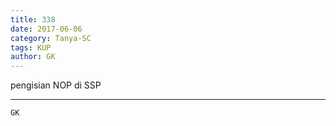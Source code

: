 ```yaml
---
title: 338
date: 2017-06-06
category: Tanya-SC
tags: KUP
author: GK
---
```


pengisian NOP di SSP

---



`GK`
